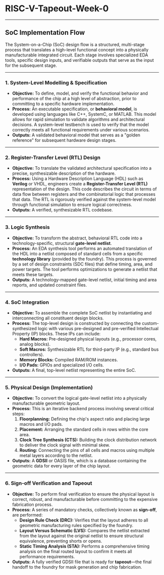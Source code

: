 # RISC-V-Tapeout-Week-0

---
## **SoC Implementation Flow**

The System-on-a-Chip (SoC) design flow is a structured, multi-stage process that translates a high-level functional concept into a physically manufacturable integrated circuit. Each stage involves specialized EDA tools, specific design inputs, and verifiable outputs that serve as the input for the subsequent stage.

---
### **1. System-Level Modelling & Specification**

* **Objective:** To define, model, and verify the functional behavior and performance of the chip at a high level of abstraction, prior to committing to a specific hardware implementation.
* **Process:** An executable specification, or **behavioral model**, is developed using languages like C++, SystemC, or MATLAB. This model allows for rapid simulation to validate algorithms and architectural decisions. A system-level testbench is used to verify that the model correctly meets all functional requirements under various scenarios.
* **Outputs:** A validated behavioral model that serves as a "golden reference" for subsequent hardware design stages.

---
### **2. Register-Transfer Level (RTL) Design**

* **Objective:** To translate the validated architectural specification into a precise, synthesizable description of the hardware.
* **Process:** Using a Hardware Description Language (HDL) such as **Verilog** or VHDL, engineers create a **Register-Transfer Level (RTL)** representation of the design. This code describes the circuit in terms of data flow between registers and the combinatorial logic that processes that data. The RTL is rigorously verified against the system-level model through functional simulation to ensure logical correctness.
* **Outputs:** A verified, synthesizable RTL codebase.

---
### **3. Logic Synthesis**

* **Objective:** To transform the abstract, behavioral RTL code into a technology-specific, structural **gate-level netlist**.
* **Process:** An EDA synthesis tool performs an automated translation of the HDL into a netlist composed of standard cells from a specific **technology library** (provided by the foundry). This process is governed by a set of design constraints (SDC files) that define timing, area, and power targets. The tool performs optimizations to generate a netlist that meets these targets.
* **Outputs:** A technology-mapped gate-level netlist, initial timing and area reports, and updated constraint files.

---
### **4. SoC Integration**

* **Objective:** To assemble the complete SoC netlist by instantiating and interconnecting all constituent design blocks.
* **Process:** The top-level design is constructed by connecting the custom-synthesized logic with various pre-designed and pre-verified Intellectual Property (IP) blocks. These IPs can include:
    * **Hard Macros:** Pre-designed physical layouts (e.g., processor cores, analog blocks).
    * **Soft Macros:** Synthesizable RTL for third-party IP (e.g., standard bus controllers).
    * **Memory Blocks:** Compiled RAM/ROM instances.
    * **I/O Pads:** GPIOs and specialized I/O cells.
* **Outputs:** A final, top-level netlist representing the entire SoC.

---
### **5. Physical Design (Implementation)**

* **Objective:** To convert the logical gate-level netlist into a physically manufacturable geometric layout.
* **Process:** This is an iterative backend process involving several critical steps:
    1.  **Floorplanning:** Defining the chip's aspect ratio and placing large macros and I/O pads.
    2.  **Placement:** Arranging the standard cells in rows within the core area.
    3.  **Clock Tree Synthesis (CTS):** Building the clock distribution network to deliver the clock signal with minimal skew.
    4.  **Routing:** Connecting the pins of all cells and macros using multiple metal layers according to the netlist.
* **Outputs:** A **GDSII** or OASIS file, which is a database containing the geometric data for every layer of the chip layout.

---
### **6. Sign-off Verification and Tapeout**

* **Objective:** To perform final verification to ensure the physical layout is correct, robust, and manufacturable before committing to the expensive fabrication process.
* **Process:** A series of mandatory checks, collectively known as **sign-off**, are performed:
    * **Design Rule Check (DRC):** Verifies that the layout adheres to all geometric manufacturing rules specified by the foundry.
    * **Layout Versus Schematic (LVS):** Compares the netlist extracted from the layout against the original netlist to ensure structural equivalence, preventing shorts or opens.
    * **Static Timing Analysis (STA):** Performs a comprehensive timing analysis on the final routed layout to confirm it meets all performance requirements.
* **Outputs:** A fully verified GDSII file that is ready for **tapeout**—the final handoff to the foundry for mask generation and chip fabrication.
